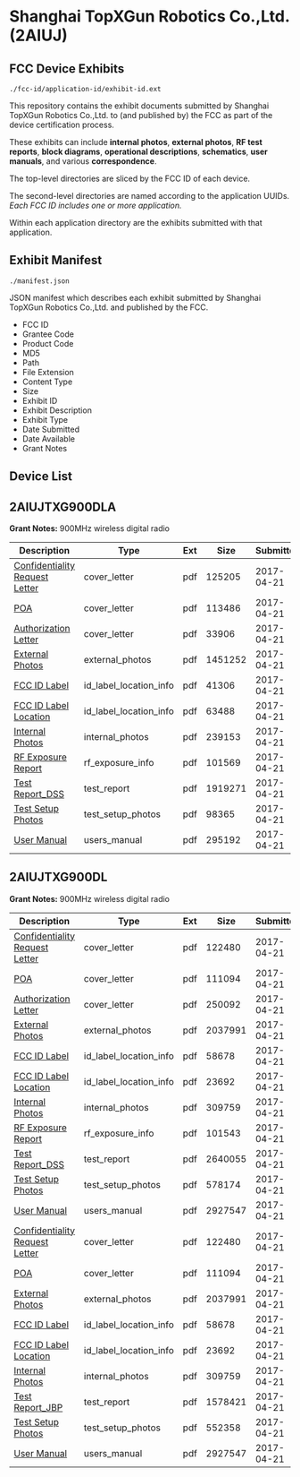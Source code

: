 # Shanghai TopXGun Robotics Co.,Ltd. (2AIUJ)
## FCC Device Exhibits

```
./fcc-id/application-id/exhibit-id.ext
```

This repository contains the exhibit documents submitted by Shanghai TopXGun Robotics Co.,Ltd. to (and published by) the FCC as part of the device certification process.

These exhibits can include **internal photos**, **external photos**, **RF test reports**, **block diagrams**, **operational descriptions**, **schematics**, **user manuals**, and various **correspondence**.

The top-level directories are sliced by the FCC ID of each device.

The second-level directories are named according to the application UUIDs. *Each FCC ID includes one or more application.*

Within each application directory are the exhibits submitted with that application. 

## Exhibit Manifest

```
./manifest.json
```

JSON manifest which describes each exhibit submitted by Shanghai TopXGun Robotics Co.,Ltd. and published by the FCC.

- FCC ID
- Grantee Code
- Product Code
- MD5
- Path
- File Extension
- Content Type
- Size
- Exhibit ID
- Exhibit Description
- Exhibit Type
- Date Submitted
- Date Available
- Grant Notes

## Device List
## 2AIUJTXG900DLA
**Grant Notes:** 900MHz wireless digital radio

| Description | Type | Ext | Size | Submitted | Available |
| ----------- | ---- | --- | ---- | --------- | --------- |
| [Confidentiality Request Letter](2AIUJTXG900DLA/95c6401a0d1ab1ed1cac970c669efacf/3366032.pdf) | cover_letter | pdf | 125205 | 2017-04-21 | 2017-04-21 |
| [POA](2AIUJTXG900DLA/95c6401a0d1ab1ed1cac970c669efacf/3366033.pdf) | cover_letter | pdf | 113486 | 2017-04-21 | 2017-04-21 |
| [Authorization Letter](2AIUJTXG900DLA/95c6401a0d1ab1ed1cac970c669efacf/3366041.pdf) | cover_letter | pdf | 33906 | 2017-04-21 | 2017-04-21 |
| [External Photos](2AIUJTXG900DLA/95c6401a0d1ab1ed1cac970c669efacf/3366035.pdf) | external_photos | pdf | 1451252 | 2017-04-21 | 2017-04-21 |
| [FCC ID Label](2AIUJTXG900DLA/95c6401a0d1ab1ed1cac970c669efacf/3366037.pdf) | id_label_location_info | pdf | 41306 | 2017-04-21 | 2017-04-21 |
| [FCC ID Label Location](2AIUJTXG900DLA/95c6401a0d1ab1ed1cac970c669efacf/3366038.pdf) | id_label_location_info | pdf | 63488 | 2017-04-21 | 2017-04-21 |
| [Internal Photos](2AIUJTXG900DLA/95c6401a0d1ab1ed1cac970c669efacf/3366036.pdf) | internal_photos | pdf | 239153 | 2017-04-21 | 2017-04-21 |
| [RF Exposure Report](2AIUJTXG900DLA/95c6401a0d1ab1ed1cac970c669efacf/3366040.pdf) | rf_exposure_info | pdf | 101569 | 2017-04-21 | 2017-04-21 |
| [Test Report_DSS](2AIUJTXG900DLA/95c6401a0d1ab1ed1cac970c669efacf/3366039.pdf) | test_report | pdf | 1919271 | 2017-04-21 | 2017-04-21 |
| [Test Setup Photos](2AIUJTXG900DLA/95c6401a0d1ab1ed1cac970c669efacf/3366034.pdf) | test_setup_photos | pdf | 98365 | 2017-04-21 | 2017-04-21 |
| [User Manual](2AIUJTXG900DLA/95c6401a0d1ab1ed1cac970c669efacf/3366042.pdf) | users_manual | pdf | 295192 | 2017-04-21 | 2017-04-21 |
## 2AIUJTXG900DL
**Grant Notes:** 900MHz wireless digital radio

| Description | Type | Ext | Size | Submitted | Available |
| ----------- | ---- | --- | ---- | --------- | --------- |
| [Confidentiality Request Letter](2AIUJTXG900DL/9e6121fe013311223a5d1014771b0ebe/3365953.pdf) | cover_letter | pdf | 122480 | 2017-04-21 | 2017-04-21 |
| [POA](2AIUJTXG900DL/9e6121fe013311223a5d1014771b0ebe/3365954.pdf) | cover_letter | pdf | 111094 | 2017-04-21 | 2017-04-21 |
| [Authorization Letter](2AIUJTXG900DL/9e6121fe013311223a5d1014771b0ebe/3365962.pdf) | cover_letter | pdf | 250092 | 2017-04-21 | 2017-04-21 |
| [External Photos](2AIUJTXG900DL/9e6121fe013311223a5d1014771b0ebe/3365956.pdf) | external_photos | pdf | 2037991 | 2017-04-21 | 2017-04-21 |
| [FCC ID Label](2AIUJTXG900DL/9e6121fe013311223a5d1014771b0ebe/3365958.pdf) | id_label_location_info | pdf | 58678 | 2017-04-21 | 2017-04-21 |
| [FCC ID Label Location](2AIUJTXG900DL/9e6121fe013311223a5d1014771b0ebe/3365959.pdf) | id_label_location_info | pdf | 23692 | 2017-04-21 | 2017-04-21 |
| [Internal Photos](2AIUJTXG900DL/9e6121fe013311223a5d1014771b0ebe/3365957.pdf) | internal_photos | pdf | 309759 | 2017-04-21 | 2017-04-21 |
| [RF Exposure Report](2AIUJTXG900DL/9e6121fe013311223a5d1014771b0ebe/3365961.pdf) | rf_exposure_info | pdf | 101543 | 2017-04-21 | 2017-04-21 |
| [Test Report_DSS](2AIUJTXG900DL/9e6121fe013311223a5d1014771b0ebe/3365960.pdf) | test_report | pdf | 2640055 | 2017-04-21 | 2017-04-21 |
| [Test Setup Photos](2AIUJTXG900DL/9e6121fe013311223a5d1014771b0ebe/3365955.pdf) | test_setup_photos | pdf | 578174 | 2017-04-21 | 2017-04-21 |
| [User Manual](2AIUJTXG900DL/9e6121fe013311223a5d1014771b0ebe/3365963.pdf) | users_manual | pdf | 2927547 | 2017-04-21 | 2017-04-21 |
| [Confidentiality Request Letter](2AIUJTXG900DL/73c0b9d615cf6cc21c3cab07616d111a/3365953.pdf) | cover_letter | pdf | 122480 | 2017-04-21 | 2017-04-21 |
| [POA](2AIUJTXG900DL/73c0b9d615cf6cc21c3cab07616d111a/3365954.pdf) | cover_letter | pdf | 111094 | 2017-04-21 | 2017-04-21 |
| [External Photos](2AIUJTXG900DL/73c0b9d615cf6cc21c3cab07616d111a/3365956.pdf) | external_photos | pdf | 2037991 | 2017-04-21 | 2017-04-21 |
| [FCC ID Label](2AIUJTXG900DL/73c0b9d615cf6cc21c3cab07616d111a/3365958.pdf) | id_label_location_info | pdf | 58678 | 2017-04-21 | 2017-04-21 |
| [FCC ID Label Location](2AIUJTXG900DL/73c0b9d615cf6cc21c3cab07616d111a/3365959.pdf) | id_label_location_info | pdf | 23692 | 2017-04-21 | 2017-04-21 |
| [Internal Photos](2AIUJTXG900DL/73c0b9d615cf6cc21c3cab07616d111a/3365957.pdf) | internal_photos | pdf | 309759 | 2017-04-21 | 2017-04-21 |
| [Test Report_JBP](2AIUJTXG900DL/73c0b9d615cf6cc21c3cab07616d111a/3365988.pdf) | test_report | pdf | 1578421 | 2017-04-21 | 2017-04-21 |
| [Test Setup Photos](2AIUJTXG900DL/73c0b9d615cf6cc21c3cab07616d111a/3365987.pdf) | test_setup_photos | pdf | 552358 | 2017-04-21 | 2017-04-21 |
| [User Manual](2AIUJTXG900DL/73c0b9d615cf6cc21c3cab07616d111a/3365963.pdf) | users_manual | pdf | 2927547 | 2017-04-21 | 2017-04-21 |
